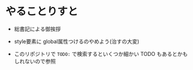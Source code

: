 # やることりすと

- 総書記による御挨拶
- style要素に global属性つけるのやめよう(治すの大変)

- このリポジトリで `TODO:` で検索するといくつか細かい TODO もあるとかもしれないので参照
